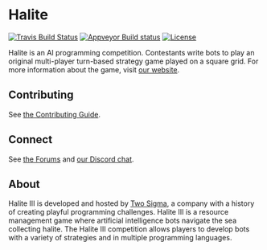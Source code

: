 # Halite

[![Travis Build Status](https://travis-ci.com/HaliteChallenge/Halite-III-Internal.svg?token=pSKmDxrtsEqWauNf11Hq&branch=master)](https://travis-ci.com/HaliteChallenge/Halite-III-Internal)
[![Appveyor Build status](https://ci.appveyor.com/api/projects/status/yfjnkbkso6rr9lfr?svg=true)](https://ci.appveyor.com/project/Halite/halite-ii-kpb3g)
[![License](https://img.shields.io/badge/license-MIT-blue.svg)](https://raw.githubusercontent.com/HaliteChallenge/Halite/master/LICENSE)

Halite is an AI programming competition. Contestants write bots to play an original multi-player turn-based strategy game played on a square grid. For more information about the game, visit [our website](http://halite.io).

## Contributing

See [the Contributing Guide](CONTRIBUTING.md).

## Connect

See [the Forums](http://forums.halite.io) and [our Discord chat](https://discordapp.com/invite/rbVDB4n).

## About
Halite III is developed and hosted by [Two Sigma](https://www.twosigma.com/), a company with a history of creating playful programming challenges. Halite III is a resource management game where artificial intelligence bots navigate the sea collecting halite. The Halite III competition allows players to develop bots with a variety of strategies and in multiple programming languages.
